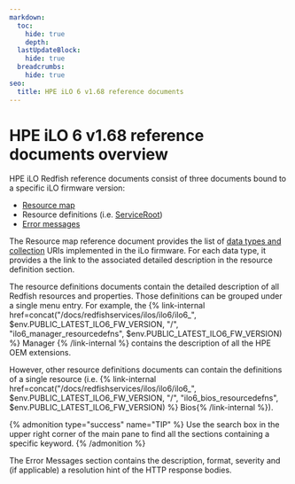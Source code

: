 ```yaml
---
markdown:
  toc:
    hide: true
    depth: 
  lastUpdateBlock:
    hide: true
  breadcrumbs:
    hide: true
seo:
  title: HPE iLO 6 v1.68 reference documents
---
```


# HPE iLO 6 v1.68 reference documents overview

HPE iLO Redfish reference documents consist of three documents bound to a specific iLO firmware version:

- [Resource map](/docs/redfishservices/ilos/ilo6/ilo6_168/ilo6_resmap168/)
- Resource definitions (i.e. [ServiceRoot](/docs/redfishservices/ilos/ilo6/ilo6_168/ilo6_serviceroot_resourcedefns168/))
- [Error messages](/docs/redfishservices/ilos/ilo6/ilo6_168/ilo6_msgregs168/)

The Resource map reference document provides the list of [data types and collection](/docs/concepts/datatypesandcollections/) URIs implemented in the iLo firmware. For each data type, it provides a the link to the associated detailed description in the resource definition section.

The resource definitions documents contain the detailed description of all Redfish resources and properties. Those definitions can be grouped under a single menu entry. For example, the
{% link-internal href=concat("/docs/redfishservices/ilos/ilo6/ilo6_", $env.PUBLIC_LATEST_ILO6_FW_VERSION, "/", "ilo6_manager_resourcedefns", $env.PUBLIC_LATEST_ILO6_FW_VERSION) %} Manager {% /link-internal %}
contains the description of all the HPE OEM extensions.

However, other resource definitions documents can contain the definitions of a single resource (i.e.
{% link-internal href=concat("/docs/redfishservices/ilos/ilo6/ilo6_", $env.PUBLIC_LATEST_ILO6_FW_VERSION, "/", "ilo6_bios_resourcedefns", $env.PUBLIC_LATEST_ILO6_FW_VERSION) %} Bios{% /link-internal %}).

{% admonition type="success" name="TIP" %}
Use the search box in the upper right corner of the main pane to find all the sections containing a specific keyword.
{% /admonition %}

The Error Messages section contains the description, format, severity and (if applicable) a resolution hint of the HTTP response bodies.
